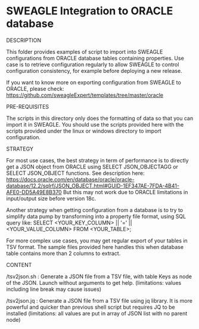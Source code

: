 # SWEAGLE Integration to ORACLE database
DESCRIPTION

This folder provides examples of script to import into SWEAGLE configurations from ORACLE database tables containing properties.
Use case is to retrieve configuration regularly to allow SWEAGLE to control configuration consistency, for example before deploying a new release.

If you want to know more on exporting configuration from SWEAGLE to ORACLE, please check:
https://github.com/sweagleExpert/templates/tree/master/oracle


PRE-REQUISITES

The scripts in this directory only does the formatting of data so that you can import it in SWEAGLE.
You should use the scripts provided here with the scripts provided under the linux or windows directory to import configuration.


STRATEGY

For most use cases, the best strategy in term of performance is to directly get a JSON object from ORACLE using SELECT JSON_OBJECTAGG or SELECT JSON_OBJECT functions.
See description here: https://docs.oracle.com/en/database/oracle/oracle-database/12.2/sqlrf/JSON_OBJECT.html#GUID-1EF347AE-7FDA-4B41-AFE0-DD5A49E8B370
But this may not work due to ORACLE limitations in input/output size before version 18c.

Another strategy when getting configuration from a database is to try to simplify data pump by transforming into a property file format, using SQL query like:
SELECT <YOUR_KEY_COLUMN> || '=' || <YOUR_VALUE_COLUMN> FROM <YOUR_TABLE>;

For more complex use cases, you may get regular export of your tables in TSV format.
The sample files provided here handles this when database table contains more than 2 columns to extract.

CONTENT

/tsv2json.sh : Generate a JSON file from a TSV file, with table Keys as node of the JSON. Launch without arguments to get help.
(limitations: values including line break may cause issues)

/tsv2json.jq : Generate a JSON file from a TSV file using jq library. It is more powerful and quicker than previous shell script but requires JQ to be installed
(limitations: all values are put in array of JSON list with no parent node)

